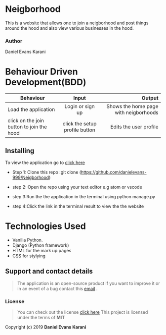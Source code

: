 

 # Neigborhood
This is a website that allows one to join a neigborhood and post things around the hood and also view various businesses in the hood.
### Author

 Daniel Evans Karani

 # Behaviour Driven Development(BDD)

 | Behaviour                  | Input                  | Output                                             |
| ------------------------    |:----------------------:| --------------------------------------------------:|
| Load the application        | Login or sign up       | Shows the home page with neigborhoods                |
|click on the join button  to join the hood   |click the setup profile button    | Edits the user profile|

## Installing 

To view the application go to [click here]()


- Step 1: Clone this repo :git clone (https://github.com/danielevans-999/Neigborhood)

- step 2: Open the repo using your text editor e.g atom or vscode

- step 3:Run the the application in  the terminal using python manage.py

- step 4:Click the link in the terminal result to view the the website

# Technologies Used

- Vanilla Python.
- Django (Python framework)
- HTML for the mark up pages
- CSS for stylying

## Support and contact details
>The application is an open-source product if you  want to improve it or in an event of a bug  contact this
> [email](danielevans.karani@gmail.com) .
### License
>You can check out the license [click here](https://choosealicense.com/licenses/mit/)
This project is licensed under the terms of **MIT**

Copyright (c) 2019 **Daniel Evans Karani**